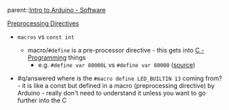 parent::[Intro to Arduino - Software](Intro%20to%20Arduino%20-%20Software.md)

[Preprocessing Directives](Preprocessing%20Directives.md)

- `macros` vs `const int`  
	- macro/`#define` is a pre-processor directive - this gets into [C - Programming](C%20-%20Programming.md) things
		- e.g. `#define var 80000L` vs `#define var 80000`  ([source](https://forum.arduino.cc/t/when-to-use-const-int-int-or-define/668071/6?u=that_marouk_ish))

- #q/answered where is the `#macro define LED_BUILTIN 13` coming from?  - it is like a const but defined in a macro (preprocessing directive) by Arduino - really don't need to understand it unless you want to go further into the C
